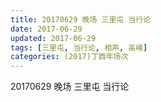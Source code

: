 ```yaml
---
title: 20170629 晚场 三里屯 当行论
date: 2017-06-29
updated: 2017-06-29
tags: [三里屯, 当行论, 相声, 高峰] 
categories: (2017)丁酉年场次 
---
```

20170629 晚场 三里屯 当行论

